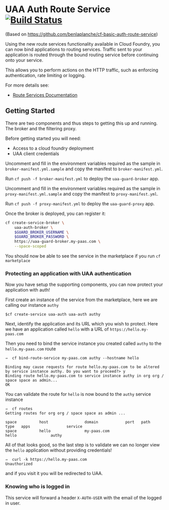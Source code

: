 # UAA Auth Route Service [![Build Status](https://travis-ci.org/cloudfoundry-community/cf-uaa-guard-service.svg?branch=master)](https://travis-ci.org/cloudfoundry-community/cf-uaa-guard-service)

(Based on https://github.com/benlaplanche/cf-basic-auth-route-service)

Using the new route services functionality available in Cloud Foundry, you can now bind applications to routing services.
Traffic sent to your application is routed through the bound routing service before continuing onto your service.

This allows you to perform actions on the HTTP traffic, such as enforcing authentication, rate limiting or logging.

For more details see:
* [Route Services Documentation](http://docs.cloudfoundry.org/services/route-services.html)

## Getting Started

There are two components and thus steps to getting this up and running. The broker and the filtering proxy.

Before getting started you will need:

- Access to a cloud foundry deployment
- UAA client credentials

Uncomment and fill in the environment variables required as the sample in `broker-manifest.yml.sample` and copy the manifest to `broker-manifest.yml`.

Run `cf push -f broker-manifest.yml` to deploy the `uaa-guard-broker` app.

Uncomment and fill in the environment variables required as the sample in `proxy-manifest.yml.sample` and copy the manifest to `proxy-manifest.yml`.

Run `cf push -f proxy-manifest.yml` to deploy the `uaa-guard-proxy` app.

Once the broker is deployed, you can register it:

```sh
cf create-service-broker \
    uaa-auth-broker \
    $GUARD_BROKER_USERNAME \
    $GUARD_BROKER_PASSWORD \
    https://uaa-guard-broker.my-paas.com \
    --space-scoped
```

You should now be able to see the service in the marketplace if you run `cf marketplace`

### Protecting an application with UAA authentication

Now you have setup the supporting components, you can now protect your application with auth!

First create an instance of the service from the marketplace, here we are calling our instance `authy`
```
$cf create-service uaa-auth uaa-auth authy
```

Next, identify the application and its URL which you wish to protect. Here we have an application called `hello` with a URL of `https://hello.my-paas.com`

Then you need to bind the service instance you created called `authy` to the `hello.my-paas.com` route
```
⇒  cf bind-route-service my-paas.com authy --hostname hello

Binding may cause requests for route hello.my-paas.com to be altered by service instance authy. Do you want to proceed?> y
Binding route hello.my-paas.com to service instance authy in org org / space space as admin...
OK
```

You can validate the route for `hello` is now bound to the `authy` service instance
```
⇒  cf routes
Getting routes for org org / space space as admin ...

space          host                domain            port   path   type   apps                service
space          hello               my-paas.com                            hello               authy
```

All of that looks good, so the last step is to validate we can no longer view the `hello` application without providing credentials!

```
⇒  curl -k https://hello.my-paas.com
Unauthorized
```

and if you visit it you will be redirected to UAA.

### Knowing who is logged in

This service will forward a header `X-AUTH-USER` with the email of the logged in user.

